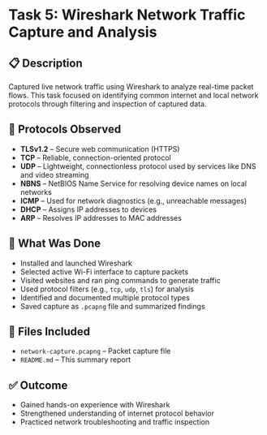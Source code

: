 # Task 5: Wireshark Network Traffic Capture and Analysis

## 📋 Description
Captured live network traffic using Wireshark to analyze real-time packet flows. This task focused on identifying common internet and local network protocols through filtering and inspection of captured data.

## 📡 Protocols Observed
- **TLSv1.2** – Secure web communication (HTTPS)
- **TCP** – Reliable, connection-oriented protocol
- **UDP** – Lightweight, connectionless protocol used by services like DNS and video streaming
- **NBNS** – NetBIOS Name Service for resolving device names on local networks
- **ICMP** – Used for network diagnostics (e.g., unreachable messages)
- **DHCP** – Assigns IP addresses to devices
- **ARP** – Resolves IP addresses to MAC addresses

## 🧪 What Was Done
- Installed and launched Wireshark
- Selected active Wi-Fi interface to capture packets
- Visited websites and ran ping commands to generate traffic
- Used protocol filters (e.g., `tcp`, `udp`, `tls`) for analysis
- Identified and documented multiple protocol types
- Saved capture as `.pcapng` file and summarized findings

## 📁 Files Included
- `network-capture.pcapng` – Packet capture file
- `README.md` – This summary report

## ✅ Outcome
- Gained hands-on experience with Wireshark
- Strengthened understanding of internet protocol behavior
- Practiced network troubleshooting and traffic inspection
